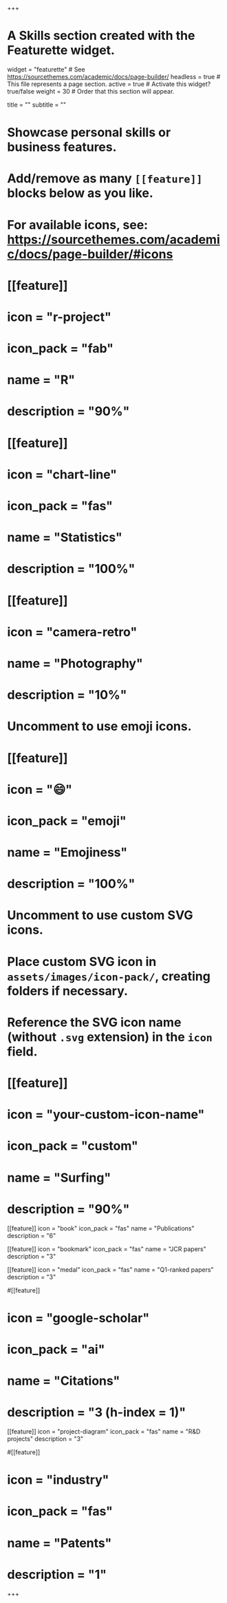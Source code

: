 +++
# A Skills section created with the Featurette widget.
widget = "featurette"  # See https://sourcethemes.com/academic/docs/page-builder/
headless = true  # This file represents a page section.
active = true  # Activate this widget? true/false
weight = 30  # Order that this section will appear.

title = ""
subtitle = ""

# Showcase personal skills or business features.
#
# Add/remove as many `[[feature]]` blocks below as you like.
#
# For available icons, see: https://sourcethemes.com/academic/docs/page-builder/#icons

# [[feature]]
#   icon = "r-project"
#   icon_pack = "fab"
#   name = "R"
#   description = "90%"

# [[feature]]
#   icon = "chart-line"
#   icon_pack = "fas"
#   name = "Statistics"
#   description = "100%"  

# [[feature]]
#   icon = "camera-retro"
#   name = "Photography"
#   description = "10%"

# Uncomment to use emoji icons.
# [[feature]]
#  icon = ":smile:"
#  icon_pack = "emoji"
#  name = "Emojiness"
#  description = "100%"  

# Uncomment to use custom SVG icons.
# Place custom SVG icon in `assets/images/icon-pack/`, creating folders if necessary.
# Reference the SVG icon name (without `.svg` extension) in the `icon` field.
# [[feature]]
#  icon = "your-custom-icon-name"
#  icon_pack = "custom"
#  name = "Surfing"
#  description = "90%"


[[feature]]
  icon = "book"
  icon_pack = "fas"
  name = "Publications"
  description = "6"  

[[feature]]
  icon = "bookmark"
  icon_pack = "fas"
  name = "JCR papers"
  description = "3"  

[[feature]]
  icon = "medal"
  icon_pack = "fas"
  name = "Q1-ranked papers"
  description = "3"

#[[feature]]
#  icon = "google-scholar"
#  icon_pack = "ai"
#  name = "Citations"
#  description = "3 (h-index = 1)"

[[feature]]
  icon = "project-diagram"
  icon_pack = "fas"
  name = "R&D projects"
  description = "3"

#[[feature]]
#  icon = "industry"
#  icon_pack = "fas"
#  name = "Patents"
#  description = "1"

+++
